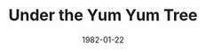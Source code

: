 ---
title: Under the Yum Yum Tree
date: 1982-01-22
closing_date: 1982-02-06
layout: productions
playbill:
Theatre: Theatre Jacksonville
Venue: Little Theatre
cast:
- Irene Wilson: Kandice McNett
- Robin Austin: Kathy Locke
- Dave Manning: Jonathan Harwood
- Hogan: Dean Philips
- Cab Driver: John C. James Jr.
crew:
- Director: Hal Henderson
- Scene Design: Hal Henderson
- Technical Director: John C. James Jr.
- Stage Manager: Sharon Thomas
- Lighting and Sound Operator: Don Peterson
- Scenic Artist: Claudia Hicken
- Set Construction:
  - Nick Alfano
  - Joyce Block
  - Marty Friedman
  - Jonathan Harwood
  - Tom Heffernan
  - Claudia Hicken
  - David James
  - Steve McCahan
  - Steve Metheny
  - Don Peterson
  - Larry Usoff
- Properties:
  - Steve Albano
  - Marli Albright
  - Steve Metheny
- Costumes: Gert Berman
- Box Office:
  - Patricia Gombeda
  - Shirley Cooke
  - Pat Powell
  - Pat Somers
- Program Design: Robert I. Brooks
orchestra:
---